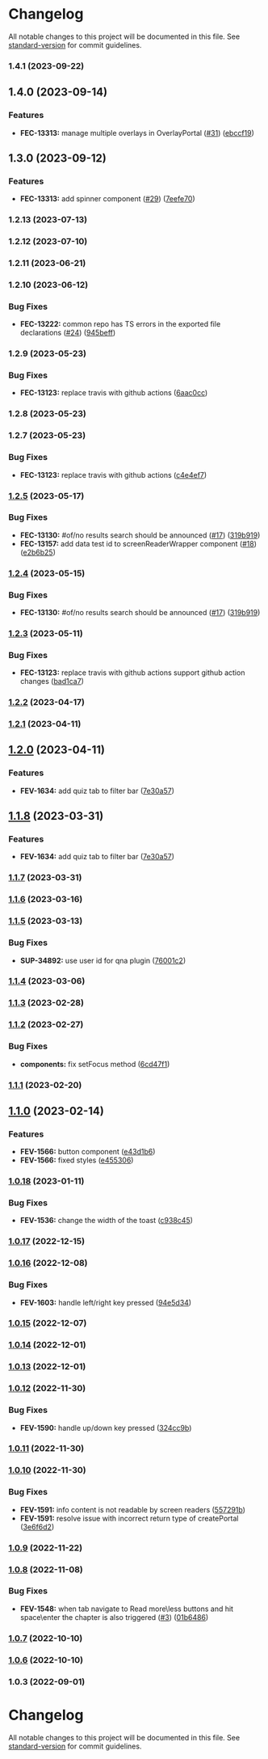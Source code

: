 # Changelog

All notable changes to this project will be documented in this file. See [standard-version](https://github.com/conventional-changelog/standard-version) for commit guidelines.

### 1.4.1 (2023-09-22)

## 1.4.0 (2023-09-14)


### Features

* **FEC-13313:** manage multiple overlays in OverlayPortal ([#31](https://github.com/kaltura/playkit-js-common/issues/31)) ([ebccf19](https://github.com/kaltura/playkit-js-common/commit/ebccf19310a72fbcc2fa883470ea717bb783e9a2))

## 1.3.0 (2023-09-12)


### Features

* **FEC-13313:** add spinner component ([#29](https://github.com/kaltura/playkit-js-common/issues/29)) ([7eefe70](https://github.com/kaltura/playkit-js-common/commit/7eefe7019bd3cb5b849d1cbecd9ee3214f78f9c8))

### 1.2.13 (2023-07-13)

### 1.2.12 (2023-07-10)

### 1.2.11 (2023-06-21)

### 1.2.10 (2023-06-12)


### Bug Fixes

* **FEC-13222:** common repo has TS errors in the exported file declarations ([#24](https://github.com/kaltura/playkit-js-common/issues/24)) ([945beff](https://github.com/kaltura/playkit-js-common/commit/945beff0b5dad5a51a7176f4cba6d2f16e8ff9c5))

### 1.2.9 (2023-05-23)


### Bug Fixes

* **FEC-13123:** replace travis with github actions ([6aac0cc](https://github.com/kaltura/playkit-js-common/commit/6aac0cc480c289a401df4c8545d40df1753361ac))

### 1.2.8 (2023-05-23)

### 1.2.7 (2023-05-23)


### Bug Fixes

* **FEC-13123:** replace travis with github actions ([c4e4ef7](https://github.com/kaltura/playkit-js-common/commit/c4e4ef77eb2d0d40048202ae45017b68151bf6d0))

### [1.2.5](https://github.com/kaltura/playkit-js-common/compare/v1.2.3...v1.2.5) (2023-05-17)


### Bug Fixes

* **FEC-13130:** #of/no results search should be announced ([#17](https://github.com/kaltura/playkit-js-common/issues/17)) ([319b919](https://github.com/kaltura/playkit-js-common/commit/319b9197b511c342dc78d37a308084c95c99d258))
* **FEC-13157:** add data test id to screenReaderWrapper component ([#18](https://github.com/kaltura/playkit-js-common/issues/18)) ([e2b6b25](https://github.com/kaltura/playkit-js-common/commit/e2b6b25e5308adb698475aa2d8dd73b2b0310c38))

### [1.2.4](https://github.com/kaltura/playkit-js-common/compare/v1.2.3...v1.2.4) (2023-05-15)


### Bug Fixes

* **FEC-13130:** #of/no results search should be announced ([#17](https://github.com/kaltura/playkit-js-common/issues/17)) ([319b919](https://github.com/kaltura/playkit-js-common/commit/319b9197b511c342dc78d37a308084c95c99d258))

### [1.2.3](https://github.com/kaltura/playkit-js-common/compare/v1.2.2...v1.2.3) (2023-05-11)


### Bug Fixes

* **FEC-13123:** replace travis with github actions support github action changes ([bad1ca7](https://github.com/kaltura/playkit-js-common/commit/bad1ca70e0ea4a1039e4d8a80f45b73b3621263c))

### [1.2.2](https://github.com/kaltura/playkit-js-common/compare/v1.2.1...v1.2.2) (2023-04-17)

### [1.2.1](https://github.com/kaltura/playkit-js-common/compare/v1.2.0...v1.2.1) (2023-04-11)

## [1.2.0](https://github.com/kaltura/playkit-js-common/compare/v1.1.7...v1.2.0) (2023-04-11)


### Features

* **FEV-1634:** add quiz tab to filter bar ([7e30a57](https://github.com/kaltura/playkit-js-common/commit/7e30a57c34720b2765bafe482192124468d1023e))

## [1.1.8](https://github.com/kaltura/playkit-js-common/compare/v1.1.7...v1.1.8) (2023-03-31)


### Features

* **FEV-1634:** add quiz tab to filter bar ([7e30a57](https://github.com/kaltura/playkit-js-common/commit/7e30a57c34720b2765bafe482192124468d1023e))

### [1.1.7](https://github.com/kaltura/playkit-js-common/compare/v1.1.6...v1.1.7) (2023-03-31)

### [1.1.6](https://github.com/kaltura/playkit-js-common/compare/v1.1.5...v1.1.6) (2023-03-16)

### [1.1.5](https://github.com/kaltura/playkit-js-common/compare/v1.1.4...v1.1.5) (2023-03-13)


### Bug Fixes

* **SUP-34892:** use user id for qna plugin ([76001c2](https://github.com/kaltura/playkit-js-common/commit/76001c2a8e0e278d29d1384a0104dc4883bd19c3))

### [1.1.4](https://github.com/kaltura/playkit-js-common/compare/v1.1.3...v1.1.4) (2023-03-06)

### [1.1.3](https://github.com/kaltura/playkit-js-common/compare/v1.1.2...v1.1.3) (2023-02-28)

### [1.1.2](https://github.com/kaltura/playkit-js-common/compare/v1.1.1...v1.1.2) (2023-02-27)


### Bug Fixes

* **components:** fix setFocus method ([6cd47f1](https://github.com/kaltura/playkit-js-common/commit/6cd47f1a45a342e350869993af1332e9ec93f2ad))

### [1.1.1](https://github.com/kaltura/playkit-js-common/compare/v1.1.0...v1.1.1) (2023-02-20)

## [1.1.0](https://github.com/kaltura/playkit-js-common/compare/v1.0.18...v1.1.0) (2023-02-14)


### Features

* **FEV-1566:** button component ([e43d1b6](https://github.com/kaltura/playkit-js-common/commit/e43d1b6acfdb9481fe7d57f25cf9a8d1375aa909))
* **FEV-1566:** fixed styles ([e455306](https://github.com/kaltura/playkit-js-common/commit/e4553061be63a1c93fe885fe485789402f5810ec))

### [1.0.18](https://github.com/kaltura/playkit-js-common/compare/v1.0.17...v1.0.18) (2023-01-11)


### Bug Fixes

* **FEV-1536:** change the width of the toast ([c938c45](https://github.com/kaltura/playkit-js-common/commit/c938c458e0694a623f339c61b37eec746668e7d1))

### [1.0.17](https://github.com/kaltura/playkit-js-common/compare/v1.0.16...v1.0.17) (2022-12-15)

### [1.0.16](https://github.com/kaltura/playkit-js-common/compare/v1.0.15...v1.0.16) (2022-12-08)


### Bug Fixes

* **FEV-1603:** handle left/right key pressed ([94e5d34](https://github.com/kaltura/playkit-js-common/commit/94e5d3447fa5df45794035c75a7c1adb9c8417b4))

### [1.0.15](https://github.com/kaltura/playkit-js-common/compare/v1.0.14...v1.0.15) (2022-12-07)

### [1.0.14](https://github.com/kaltura/playkit-js-common/compare/v1.0.13...v1.0.14) (2022-12-01)

### [1.0.13](https://github.com/kaltura/playkit-js-common/compare/v1.0.12...v1.0.13) (2022-12-01)

### [1.0.12](https://github.com/kaltura/playkit-js-common/compare/v1.0.11...v1.0.12) (2022-11-30)


### Bug Fixes

* **FEV-1590:** handle up/down key pressed ([324cc9b](https://github.com/kaltura/playkit-js-common/commit/324cc9b04a9fe1040378e12823d5bd06abe58d62))

### [1.0.11](https://github.com/kaltura/playkit-js-common/compare/v1.0.10...v1.0.11) (2022-11-30)

### [1.0.10](https://github.com/kaltura/playkit-js-common/compare/v1.0.9...v1.0.10) (2022-11-30)


### Bug Fixes

* **FEV-1591:** info content is not readable by screen readers ([557291b](https://github.com/kaltura/playkit-js-common/commit/557291b5a200cd291a6308ccc12bbb43d53d3206))
* **FEV-1591:** resolve issue with incorrect return type of createPortal ([3e6f6d2](https://github.com/kaltura/playkit-js-common/commit/3e6f6d21fb9fc72da1769490fc2533efe84ee916))

### [1.0.9](https://github.com/kaltura/playkit-js-common/compare/v1.0.8...v1.0.9) (2022-11-22)

### [1.0.8](https://github.com/kaltura/playkit-js-common/compare/v1.0.7...v1.0.8) (2022-11-08)


### Bug Fixes

* **FEV-1548:** when tab navigate to Read more\less buttons and hit space\enter the chapter is also triggered ([#3](https://github.com/kaltura/playkit-js-common/issues/3)) ([01b6486](https://github.com/kaltura/playkit-js-common/commit/01b64865fda297566f377ff3d891a8013f14dc9c))

### [1.0.7](https://github.com/kaltura/playkit-js-common/compare/v1.0.6...v1.0.7) (2022-10-10)

### [1.0.6](https://github.com/kaltura/playkit-js-common/compare/v1.0.5...v1.0.6) (2022-10-10)

### 1.0.3 (2022-09-01)

# Changelog

All notable changes to this project will be documented in this file. See [standard-version](https://github.com/conventional-changelog/standard-version) for commit guidelines.